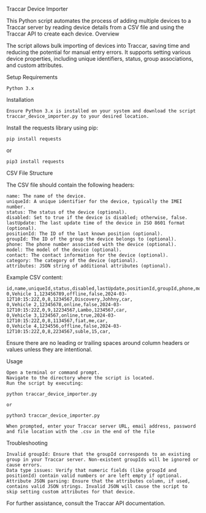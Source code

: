 Traccar Device Importer

This Python script automates the process of adding multiple devices to a Traccar server by reading device details from a CSV file and using the Traccar API to create each device.
Overview

The script allows bulk importing of devices into Traccar, saving time and reducing the potential for manual entry errors. It supports setting various device properties, including unique identifiers, status, group associations, and custom attributes.

Setup Requirements

    Python 3.x


Installation

    Ensure Python 3.x is installed on your system and download the script traccar_device_importer.py to your desired location.
    
Install the requests library using pip:

    pip install requests
    
or
    
    pip3 install requests



CSV File Structure

The CSV file should contain the following headers:

    name: The name of the device.
    uniqueId: A unique identifier for the device, typically the IMEI number.
    status: The status of the device (optional).
    disabled: Set to true if the device is disabled; otherwise, false.
    lastUpdate: The last update time of the device in ISO 8601 format (optional).
    positionId: The ID of the last known position (optional).
    groupId: The ID of the group the device belongs to (optional).
    phone: The phone number associated with the device (optional).
    model: The model of the device (optional).
    contact: The contact information for the device (optional).
    category: The category of the device (optional).
    attributes: JSON string of additional attributes (optional).

Example CSV content:

    id,name,uniqueId,status,disabled,lastUpdate,positionId,groupId,phone,model,contact,category,attributes
    0,Vehicle 1,123456789,offline,false,2024-03-12T10:15:22Z,0,8,1234567,Discovery,Johhny,car,
    0,Vehicle 2,12345678,online,false,2024-03-12T10:15:22Z,0,9,12234567,Lambo,1234567,car,
    0,Vehicle 3,1234567,online,true,2024-03-12T10:15:22Z,0,8,1134567,fiat,me,car,
    0,Vehicle 4,1234556,offline,false,2024-03-12T10:15:22Z,0,8,2234567,suble,15,car,

Ensure there are no leading or trailing spaces around column headers or values unless they are intentional.

Usage

    Open a terminal or command prompt.
    Navigate to the directory where the script is located.
    Run the script by executing:

    python traccar_device_importer.py
    
    or 
    
    python3 traccar_device_importer.py

    When prompted, enter your Traccar server URL, email address, password and file location with the .csv in the end of the file

Troubleshooting

    Invalid groupId: Ensure that the groupId corresponds to an existing group in your Traccar server. Non-existent groupIds will be ignored or cause errors.
    Data type issues: Verify that numeric fields (like groupId and positionId) contain valid numbers or are left empty if optional.
    Attribute JSON parsing: Ensure that the attributes column, if used, contains valid JSON strings. Invalid JSON will cause the script to skip setting custom attributes for that device.

For further assistance, consult the Traccar API documentation.
